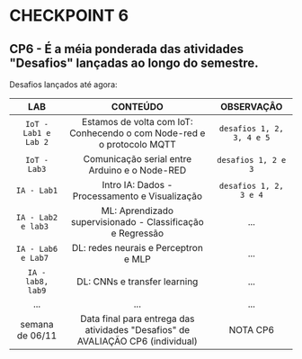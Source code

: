 # CHECKPOINT 6

## CP6 - É a méia ponderada das atividades "Desafios" lançadas ao longo do semestre.

Desafios lançados até agora:

 
| LAB | CONTEÚDO | OBSERVAÇÂO |
|:---:|:---:|:---:|
| ``IoT - Lab1 e Lab 2`` | Estamos de volta com IoT: Conhecendo o com Node-red e o protocolo MQTT | ``desafios 1, 2, 3, 4 e 5`` |
| ``IoT - Lab3`` | Comunicação serial entre Arduino e o Node-RED | ``desafios 1, 2 e 3`` |
| ``IA - Lab1`` | Intro IA: Dados - Processamento e Visualização | ``desafios 1, 2, 3 e 4`` |
| ``IA - Lab2 e lab3 `` | ML: Aprendizado supervisionado - Classificação e Regressão | ... |
| ``IA - Lab6 e Lab7 ``| DL: redes neurais e Perceptron e MLP | ... |
| ``IA - lab8, lab9``| DL: CNNs e transfer learning | ... |
| ...| ... | ... |
| semana de 06/11 | Data final para entrega das atividades "Desafios" de AVALIAÇÃO CP6 (individual)|  NOTA CP6 |  |